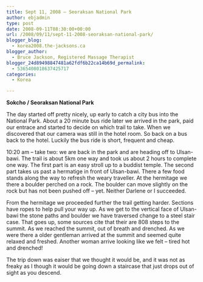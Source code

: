 ```yaml
---
title: Sept 11, 2008 – Seoraksan National Park
author: ebjadmin
type: post
date: 2008-09-11T08:30:00+00:00
url: /2008/09/11/sept-11-2008-seoraksan-national-park/
blogger_blog:
  - korea2008.the-jacksons.ca
blogger_author:
  - Bruce Jackson, Registered Massage Therapist
blogger_24d89498847481a62fdf6b22ca14b69d_permalink:
  - 5365408018637425717
categories:
  - Korea

---
```

**Sokcho / Seoraksan National Park**

The day started off pretty nicely, up early to catch a city bus into the National Park. About a 20 minute bus ride later we arrived in the park, paid our entrace and started to decide on which trail to take. When we discovered that our camera was still in the hotel room. So back on a bus back to the hotel. Luckily the bus ride is short, frequent and cheap.

[<img src="http://the-jacksons.ca/wp-content/uploads/2010/09/img_0637.jpg?w=300" alt="" border="0" />][1]10:20 am – take two: we are back in the park and are heading off to Ulsan-bawi. The trail is about 5km one way and took us about 2 hours to complete one way. The first part is an easy stroll up to a buddist temple. The second part takes us past a hermatige in front of Ulsan-bawi. There a few food stands along the way to refresh the weary traveller. At the hermitage we there a boulder perched on a rock. The boulder can move slightly on the rock but has not been pushed off – yet. Neither Darlene or I succeeded. 

[<img src="http://the-jacksons.ca/wp-content/uploads/2010/09/img_0633.jpg?w=300" alt="" border="0" />][2]From the hermitage we proceeded further the trail getting harder. Sections have ropes to help pull your way up. As we get to the vertical face of Ulsan-bawi the stone paths and boulder we have traversed change to a steel stair case. That goes up, some sources cite that their are 808 steps to the summit. As we reached the summit, out of breath and drenched. As we were there a older gentleman arrived at the summit and seemed quite relaxed and freshed. Another woman arrive looking like we felt – tired hot and drenched!

The trip down was eaiser that we thought it would be, and it was not as freaky as I though it would be going down a staircase that just drops out of sight as you descend.

[<img src="http://the-jacksons.ca/wp-content/uploads/2010/09/img_0648.jpg?w=300" alt="" border="0" />][3]

 [1]: http://the-jacksons.ca/wp-content/uploads/2010/09/img_0637.jpg
 [2]: http://the-jacksons.ca/wp-content/uploads/2010/09/img_0633.jpg
 [3]: http://the-jacksons.ca/wp-content/uploads/2010/09/img_0648.jpg